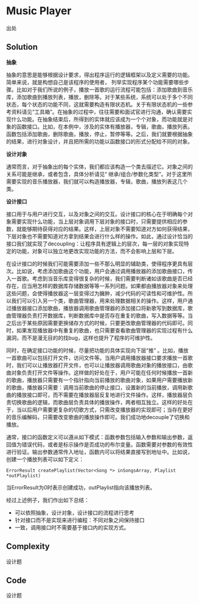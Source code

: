 # Music Player

出处

## Solution

**抽象**

抽象的意思是能够根据设计要求，得出程序运行的逻辑框架以及定义需要的功能。简单来说，就是构想自己是该程序的使用者， 列举实现程序某个功能需要哪些步骤。比如对于我们所说的例子，播放一首歌的运行流程可能包括：添加歌曲到音乐库，添加歌曲到播放列表，播放，删除等。对于某些系统，系统可以处于多个不同状态，每个状态的功能不同，这就需要构造有限状态机。关于有限状态机的一些参考资料请见“工具箱”。在抽象的过程中，往往需要和面试官进行沟通，确认需要实现什么功能。在抽象结束后，所得到的实体就应该成为一个个对象，而功能就是对象的函数接口。比如，在本例中，涉及的实体有播放器，专辑，歌曲，播放列表。函数包括添加歌曲，删除歌曲，播放，停止，暂停等等。之后，我们就要根据抽象的结果，进行对象设计，并且把所需的功能以函数接口的形式分配给不同的对象。

**设计对象**

通常而言，对于抽象出的每个实体，我们都应该构造一个类去描述它。对象之间的关系可能是继承，或者包含，具体分析请见“ 继承/组合/参数化类型”。对于这里所需要实现的音乐播放器，我们就可以构造播放器，专辑，歌曲，播放列表这几个类。

**设计接口**

接口用于与用户进行交互，以及对象之间的交互。设计接口的核心在于明确每个对象需要实现什么功能，当上层对象调用下层对象的接口时，只需要提供相应的参数，就能够期待获得对应的结果。这样，上层对象不需要知道对方如何获得结果，下层对象也不需要知道对方拿到结果会进行什么样的操作。如此，通过设计恰当的接口我们就实现了decoupling：让程序具有逻辑上的层次，每一层的对象实现特定的功能，对象可以独立地更改实现功能的方法，而不会影响上层和下层。

在设计接口的时候我们可能需要添加一些不那么明显的辅助类，使得程序更具有层次。比如说，考虑添加歌曲这个功能，用户会通过调用播放器的添加歌曲接口，传入一首歌。考虑到当音乐库变得很复杂的时候，我们需要判断诸如该歌曲是否已经存在，应当用怎样的数据库存储数据等等一系列问题。如果都由播放器对象来处理这些问题，会使得播放器这一层变得过为臃肿，减少代码的可读性和可维护性。所以我们可以引入另一个类，歌曲管理器，用来处理数据相关的操作。这样，用户通过播放器接口添加歌曲，播放器调用歌曲管理器的添加接口将新歌写到数据库，歌曲管理器负责打开数据库，判断数据库中是否存在重复的歌曲，写入数据等等。当之后出于某些原因需要更换储存方式的时候，只要更改歌曲管理器的代码即可。同时，如果发现播放器中有重复的歌曲，也只需要查看歌曲管理器的实现过程有什么漏洞，而不是漫无目的的找bug，这样也提升了程序的可维护性。

同时，在确定接口功能的时候，尽量把功能的具体实现向下层“推” 。比如，播放一首歌曲可以包括打开文件，访问文件等。当用户调用播放器接口要求播放一首歌时，我们可以让播放器打开文件，也可以让播放器调用歌曲对象的播放接口，由歌曲对象负责打开文件等操作。这样做的好处在于，用户可能在任何时候播放一首新的歌曲，播放器只需要有一个指针指向当前播放的歌曲对象，如果用户需要播放新的歌曲，播放器只需要：调用当前歌曲的停止接口，设置新的当前播放，调用新歌曲的播放接口即可，而不需要在播放器层反复地进行文件操作。这样，播放器层负责切换歌曲的逻辑，而歌曲层负责具体的播放操作，两者相互独立。这样的好处在于，当以后用户需要更复杂的切歌方式，只需改变播放器的实现即可；当存在更好的音乐编解码，只需要改变歌曲的播放操作即可。我们成功地decouple了切换和播放。

通常，接口的函数定义可以遵从如下模式：函数参数包括输入参数和输出参数，返回值为错误代码，或者是标示操作是否成功的布尔变量。函数需要对参数的有效性进行验证。输出参数通常传入地址，函数内可以将结果直接写到地址中。比如说，创建一个播放列表可以如下定义：

    ErrorResult createPlaylist(Vector<Song *> inSongsArray, Playlist *outPlaylist)

当ErrorResult为0时表示创建成功，outPlaylist指向该播放列表。

经过上述例子，我们作出如下总结：

+ 可以依照抽象，设计对象，设计接口的流程进行思考
+ 针对接口而不是实现来进行编程：不同对象之间保持接口
+ 一致，调用接口时不需要基于接口内的实现方式。

## Complexity

设计题

## Code

设计题

